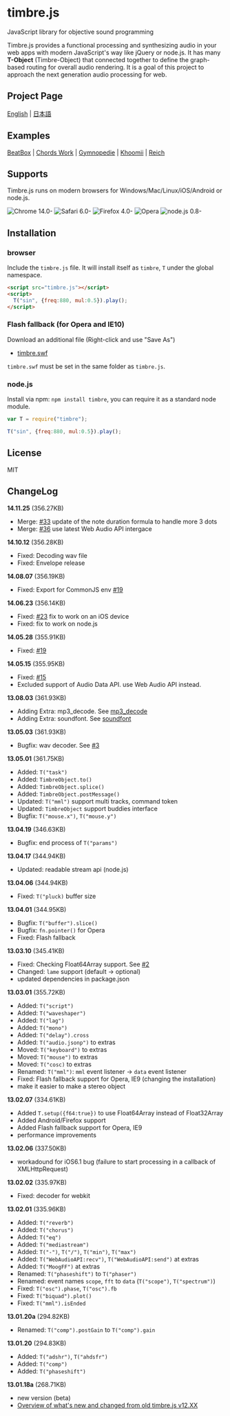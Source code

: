 timbre.js
=========
JavaScript library for objective sound programming

Timbre.js provides a functional processing and synthesizing audio in your web apps with modern JavaScript's way like jQuery or node.js. It has many **T-Object** (Timbre-Object) that connected together to define the graph-based routing for overall audio rendering. It is a goal of this project to approach the next generation audio processing for web.

## Project Page ##
[English](http://mohayonao.github.com/timbre.js/) | [日本語](http://mohayonao.github.com/timbre.js/ja/)

## Examples ##
[BeatBox](http://mohayonao.github.com/timbre.js/beatbox.html) | [Chords Work](http://mohayonao.github.com/timbre.js/chord.html) | [Gymnopedie](http://mohayonao.github.com/timbre.js/satie.html) | [Khoomii](http://mohayonao.github.com/timbre.js/khoomii.html) | [Reich](http://mohayonao.github.com/timbre.js/reich.html)

## Supports ##
Timbre.js runs on modern browsers for Windows/Mac/Linux/iOS/Android or node.js.

![Chrome 14.0-](http://mohayonao.github.com/timbre.js/misc/img/chrome.png)
![Safari 6.0-](http://mohayonao.github.com/timbre.js/misc/img/safari.png)
![Firefox 4.0-](http://mohayonao.github.com/timbre.js/misc/img/firefox.png)
![Opera](http://mohayonao.github.com/timbre.js/misc/img/opera.png)
![node.js 0.8-](http://mohayonao.github.com/timbre.js/misc/img/nodejs.png)

## Installation ##
### browser
Include the `timbre.js` file. It will install itself as `timbre`, `T` under the global namespace.

```html
<script src="timbre.js"></script>
<script>
  T("sin", {freq:880, mul:0.5}).play();
</script>
```

### Flash fallback (for Opera and IE10)
Download an additional file (Right-click and use "Save As")

- [timbre.swf](/timbre.js/timbre.swf)

`timbre.swf` must be set in the same folder as `timbre.js`.

### node.js
Install via npm: `npm install timbre`, you can require it as a standard node module.

```js
var T = require("timbre");

T("sin", {freq:880, mul:0.5}).play();
```

## License ##

MIT

## ChangeLog ##
**14.11.25** (356.27KB)
* Merge: [#33](https://github.com/mohayonao/timbre.js/pull/33) update of the note duration formula to handle more 3 dots
* Merge: [#36](https://github.com/mohayonao/timbre.js/pull/36) use latest Web Audio API intergace

**14.10.12** (356.28KB)
* Fixed: Decoding wav file
* Fixed: Envelope release

**14.08.07** (356.19KB)
* Fixed: Export for CommonJS env [#19](https://github.com/mohayonao/timbre.js/issues/19)

**14.06.23** (356.14KB)
* Fixed: [#23](https://github.com/mohayonao/timbre.js/issues/23) fix to work on an iOS device
* Fixed: fix to work on node.js

**14.05.28** (355.91KB)
* Fixed: [#19](https://github.com/mohayonao/timbre.js/issues/19)

**14.05.15** (355.95KB)
* Fixed: [#15](https://github.com/mohayonao/timbre.js/issues/15)
* Excluded support of Audio Data API. use Web Audio API instead.

**13.08.03** (361.93KB)
* Adding Extra: mp3_decode. See [mp3_decode](http://mohayonao.github.io/timbre.js/mp3_decode.html)
* Adding Extra: soundfont. See [soundfont](http://mohayonao.github.io/timbre.js/soundfont.html)

**13.05.03** (361.93KB)
* Bugfix: wav decoder. See [#3](https://github.com/mohayonao/timbre.js/issues/3)

**13.05.01** (361.75KB)
* Added: `T("task")`
* Added: `TimbreObject.to()`
* Added: `TimbreObject.splice()`
* Added: `TimbreObject.postMessage()`
* Updated: `T("mml")` support multi tracks, command token
* Updated: `TimbreObject` support buddies interface
* Bugfix: `T("mouse.x")`, `T("mouse.y")`

**13.04.19** (346.63KB)
* Bugfix: end process of `T("params")`

**13.04.17** (344.94KB)
* Updated: readable stream api (node.js)

**13.04.06** (344.94KB)
* Fixed: `T("pluck)` buffer size

**13.04.01** (344.95KB)
* Bugfix: `T("buffer").slice()`
* Bugfix: `fn.pointer()` for Opera
* Fixed: Flash fallback

**13.03.10** (345.41KB)
* Fixed: Checking Float64Array support. See [#2](https://github.com/mohayonao/timbre.js/pull/2)
* Changed: `lame` support (default -> optional)
* updated dependencies in package.json

**13.03.01** (355.72KB)
* Added: `T("script")`
* Added: `T("waveshaper")`
* Added: `T("lag")`
* Added: `T("mono")`
* Added: `T("delay").cross`
* Added: `T("audio.jsonp")` to extras
* Moved: `T("keyboard")` to extras
* Moved: `T("mouse")` to extras
* Moved: `T("cosc)` to extras
* Renamed: `T("mml")`: `mml` event listener -> `data` event listener
* Fixed: Flash fallback support for Opera, IE9 (changing the installation)
* make it easier to make a stereo object

**13.02.07** (334.61KB)
* Added `T.setup({f64:true})` to use Float64Array instead of Float32Array
* Added Android/Firefox support
* Added Flash fallback support for Opera, IE9
* performance improvements

**13.02.06** (337.50KB)
* workadound for iOS6.1 bug (failure to start processing in a callback of XMLHttpRequest)

**13.02.02** (335.97KB)
* Fixed: decoder for webkit

**13.02.01** (335.96KB)
* Added: `T("reverb")`
* Added: `T("chorus")`
* Added: `T("eq")`
* Added: `T("mediastream")`
* Added: `T("-")`, `T("/")`, `T("min")`, `T("max")`
* Added: `T("WebAudioAPI:recv")`, `T("WebAudioAPI:send")` at extras
* Added: `T("MoogFF")` at extras
* Renamed: `T("phaseshift")` to `T("phaser")`
* Renamed: event names `scope`, `fft` to `data` (`T("scope")`, `T("spectrum")`)
* Fixed: `T("osc").phase`, `T("osc").fb`
* Fixed: `T("biquad").plot()`
* Fixed: `T("mml").isEnded`

**13.01.20a** (294.82KB)
* Renamed: `T("comp").postGain` to `T("comp").gain`

**13.01.20** (294.83KB)
* Added: `T("adshr")`, `T("ahdsfr")`
* Added: `T("comp")`
* Added: `T("phaseshift")`

**13.01.18a** (268.71KB)
* new version (beta)
* [Overview of what's new and changed from old timbre.js v12.XX](https://github.com/mohayonao/timbre.js/wiki/Overview-of-what's-new-and-changed-from-old-timbre.js-v12.XX)
